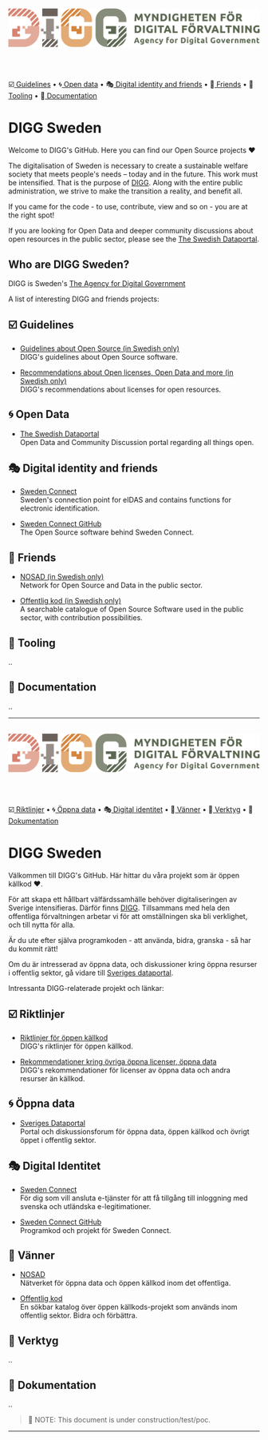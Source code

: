 <p align="center">
  <br>
  <img width="550" src="profile/digg-logo.png" alt="digg logo">
  <br>
</p>


<br/>
<br/>

:ballot_box_with_check:[ Guidelines](#ballot_box_with_check-guidelines)
• :cyclone:[ Open data](#cyclone-open-data)
• :performing_arts:[ Digital identity and friends](#performing_arts-digital-identity-and-friends)
• :vulcan_salute:[ Friends](#vulcan_salute-friends)
• :hammer:[ Tooling](#hammer-tooling)
• :scroll:[ Documentation](#scroll-documentation)

# DIGG Sweden

Welcome to DIGG's GitHub. Here you can find our Open Source projects :heart:

The digitalisation of Sweden is necessary to create a sustainable welfare society that meets people's needs – today and in the future. This work must be intensified. That is the purpose of [DIGG](https://www.digg.se/en/about-us).
Along with the entire public administration, we strive to make the transition a reality, and benefit all.

If you came for the code - to use, contribute, view and so on - you are at the right spot!

If you are looking for Open Data and deeper community discussions about open resources in the public sector, please see the [The Swedish Dataportal](https://www.dataportal.se/en).

## Who are DIGG Sweden?

DIGG is Sweden's [The Agency for Digital Government](https://www.digg.se/en)


A list of interesting DIGG and friends projects:

## :ballot_box_with_check: Guidelines 

- [Guidelines about Open Source (in Swedish only)](https://www.digg.se/analys-och-uppfoljning/publikationer/publikationer/2022-09-27-anskaffning-utveckling-och-publicering-av-oppen-programvara-policy-och-riktlinjer)    
DIGG's guidelines about Open Source software.

- [Recommendations about Open licenses, Open Data and more (in Swedish only)](https://www.digg.se/kunskap-och-stod/oppna-och-delade-data/offentliga-aktorer)    
DIGG's recommendations about licenses for open resources.

## :cyclone: Open Data

- [The Swedish Dataportal](https://www.dataportal.se/en)    
Open Data and Community Discussion portal regarding all things open.


## :performing_arts: Digital identity and friends

- [Sweden Connect](https://swedenconnect.se/en)    
Sweden's connection point for eIDAS and contains functions for electronic identification.

- [Sweden Connect GitHub](https://github.com/swedenconnect)  
The Open Source software behind Sweden Connect.

## :vulcan_salute: Friends
- [NOSAD (in Swedish only)](https://nosad.se)   
Network for Open Source and Data in the public sector.

- [Offentlig kod (in Swedish only)](https://offentligkod.se)  
A searchable catalogue of Open Source Software used in the public sector, with contribution possibilities.

## :hammer: Tooling
..

## :scroll: Documentation
..

---
<p align="center">
  <br>
  <img width="550" src="profile/digg-logo.png" alt="digg logo">
  <br>
</p>


<br/>
<br/>


:ballot_box_with_check:[ Riktlinjer](#ballot_box_with_check-riktlinjer)
• :cyclone:[ Öppna data](#cyclone-öppna-data)
• :performing_arts:[ Digital identitet](#performing_arts-digital-identitet)
• :vulcan_salute:[ Vänner](#vulcan_salute-vänner)
• :hammer:[ Verktyg](#hammer-verktyg)
• :scroll:[ Dokumentation](#scroll-dokumentation)


# DIGG Sweden

Välkommen till DIGG's GitHub. Här hittar du våra projekt som är öppen källkod :heart:.

För att skapa ett hållbart välfärdssamhälle behöver digitaliseringen av Sverige intensifieras. Därför finns [DIGG](https://www.digg.se/om-oss). 
Tillsammans med hela den offentliga förvaltningen arbetar vi för att omställningen ska bli verklighet, och till nytta för alla.

Är du ute efter själva programkoden - att använda, bidra, granska - så har du kommit rätt!

Om du är intresserad av öppna data, och diskussioner kring öppna resurser i offentlig sektor, gå vidare till [Sveriges dataportal](https://www.dataportal.se/).


Intressanta DIGG-relaterade projekt och länkar:

## :ballot_box_with_check: Riktlinjer 

- [Riktlinjer för öppen källkod](https://www.digg.se/analys-och-uppfoljning/publikationer/publikationer/2022-09-27-anskaffning-utveckling-och-publicering-av-oppen-programvara-policy-och-riktlinjer)    
DIGG's riktlinjer för öppen källkod.

- [Rekommendationer kring övriga öppna licenser, öppna data ](https://www.digg.se/kunskap-och-stod/oppna-och-delade-data/offentliga-aktorer)    
DIGG's rekommendationer för licenser av öppna data och andra resurser än källkod.

## :cyclone: Öppna data

- [Sveriges Dataportal](https://www.dataportal.se/)    
Portal och diskussionsforum för öppna data, öppen källkod och övrigt öppet i offentlig sektor.


## :performing_arts: Digital Identitet 

- [Sweden Connect](https://swedenconnect.se)  
För dig som vill ansluta e-tjänster för att få tillgång till inloggning med svenska och utländska e-legitimationer.

- [Sweden Connect GitHub](https://github.com/swedenconnect)  
Programkod och projekt för Sweden Connect.

## :vulcan_salute: Vänner
- [NOSAD](https://nosad.se)   
Nätverket för öppna data och öppen källkod inom det offentliga.

- [Offentlig kod](https://offentligkod.se)  
En sökbar katalog över öppen källkods-projekt som används inom offentlig sektor. Bidra och förbättra.

## :hammer: Verktyg
..

## :scroll: Dokumentation
..


> :construction_worker: NOTE: This document is under construction/test/poc.
---

